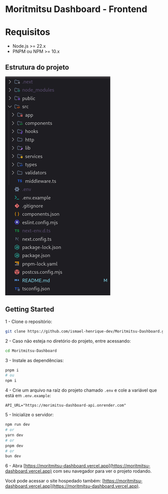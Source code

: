 # Moritmitsu Dashboard - Frontend

# Requisitos

- Node.js >= 22.x
- PNPM ou NPM >= 10.x

## Estrutura do projeto

![project structure](image.png)

## Getting Started

1 - Clone o repositório:

```bash
git clone https://github.com/ismael-henrique-dev/Moritmitsu-Dashboard.git
```

2 - Caso não esteja no diretório do projeto, entre acessando:

```bash
cd Moritmitsu-Dashboard
```

3 - Instale as dependências:

```bash
pnpm i
# ou
npm i
```

4 - Crie um arquivo na raíz do projeto chamado `.env` e cole a variável que está em `.env.example`:

```env
API_URL="https://morimitsu-dashboard-api.onrender.com"
```

5 - Inicialize o servidor:

```bash
npm run dev
# or
yarn dev
# or
pnpm dev
# or
bun dev
```

6 - Abra [https://moritmitsu-dashboard.vercel.app](https://moritmitsu-dashboard.vercel.app) com seu navegador para ver o projeto rodando.

Você pode acessar o site hospedado também: [https://moritmitsu-dashboard.vercel.app](https://moritmitsu-dashboard.vercel.app).

